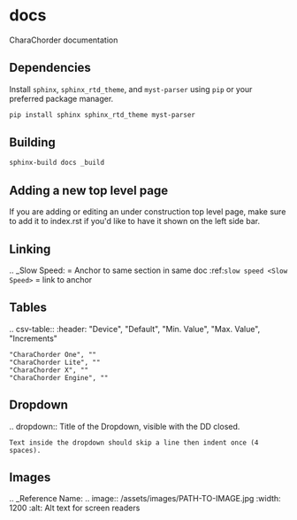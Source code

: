 # docs
CharaChorder documentation

## Dependencies
Install `sphinx`, `sphinx_rtd_theme`, and `myst-parser` using `pip` or your preferred package manager.
```sh
pip install sphinx sphinx_rtd_theme myst-parser
```

## Building
```sh
sphinx-build docs _build
```

## Adding a new top level page

If you are adding or editing an under construction top level page, make sure to 
add it to index.rst if you'd like to have it shown on the left side bar.

## Linking
.. _Slow Speed: = Anchor to same section in same doc
:ref:`slow speed <Slow Speed>` = link to anchor

## Tables
.. csv-table::
    :header: "Device", "Default", "Min. Value", "Max. Value", "Increments"

    "CharaChorder One", ""
    "CharaChorder Lite", ""
    "CharaChorder X", ""
    "CharaChorder Engine", ""

## Dropdown
.. dropdown:: Title of the Dropdown, visible with the DD closed.

    Text inside the dropdown should skip a line then indent once (4 spaces).

## Images
.. _Reference Name:
.. image:: /assets/images/PATH-TO-IMAGE.jpg
  :width: 1200
  :alt: Alt text for screen readers
























